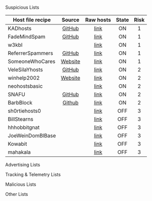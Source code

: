 Suspicious Lists

| Host file recipe | Source                                                                  | Raw hosts                                                                                        | State | Risk |
| ---------------- |:-----------------------------------------------------------------------:|:------------------------------------------------------------------------------------------------:|:-----:|:----:|
| KADhosts         | [GitHub](https://github.com/PolishFiltersTeam/KADhosts)                 | [link](https://raw.githubusercontent.com/PolishFiltersTeam/KADhosts/master/KADhosts.txt)         | ON    | 1    |
| FadeMindSpam     | [GitHub](https://github.com/FadeMind/hosts.extras/tree/master/add.Spam) | [link](https://raw.githubusercontent.com/FadeMind/hosts.extras/master/add.Spam/hosts)            | ON    | 1    |
| w3kbl            |                                                                         | [link](https://v.firebog.net/hosts/static/w3kbl.txt)                                             | ON    | 1    |
| ReferrerSpammers | [GitHub]()                                                              | [link](https://raw.githubusercontent.com/matomo-org/referrer-spam-blacklist/master/spammers.txt) | ON    | 1    |
| SomeoneWhoCares  | [Website](https://someonewhocares.org/)                                 | [link](https://someonewhocares.org/hosts/zero/hosts)                                             | ON    | 1    |
| VeleSilaYhosts   | [GitHub]()                                                              | [link](https://raw.githubusercontent.com/VeleSila/yhosts/master/hosts)                           | ON    | 2    |
| winhelp2002      | [Website](https://winhelp2002.mvps.org/)                                | [link](https://winhelp2002.mvps.org/hosts.txt)                                                   | ON    | 2    |
| neohostsbasic    |                                                                         | [link](https://v.firebog.net/hosts/neohostsbasic.txt)                                            | ON    | 2    |
| SNAFU            | [GitHub]()                                                              | [link](https://raw.githubusercontent.com/RooneyMcNibNug/pihole-stuff/master/SNAFU.txt)           | ON    | 2    |
| BarbBlock        | [Github](https://paulgb.github.io/BarbBlock/)                           | [link](https://paulgb.github.io/BarbBlock/blacklists/hosts-file.txt)                             | ON    | 2    |
| sh0rtiehosts0    |                                                                         | [link](https://hostsfile.mine.nu/hosts0.txt)                                                     | OFF   | 3    |
| BillStearns      |                                                                         | [link](https://v.firebog.net/hosts/BillStearns.txt)                                              | OFF   | 3    |
| hhhobbitgnat     |                                                                         | [link](https://hostsfile.org/Downloads/hosts.txt)                                                | OFF   | 3    |
| JoeWeinDomBlBase |                                                                         | [link](https://www.joewein.net/dl/bl/dom-bl-base.txt)                                            | OFF   | 3    |
| Kowabit          |                                                                         | [link](https://v.firebog.net/hosts/Kowabit.txt)                                                  | OFF   | 3    |
| mahakala         |                                                                         | [link](https://adblock.mahakala.is)                                                              | OFF   | 3    |

Advertising Lists

Tracking & Telemetry Lists

Malicious Lists

Other Lists

